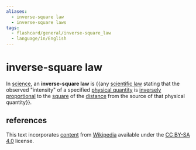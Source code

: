 ```yaml
---
aliases:
  - inverse-square law
  - inverse-square laws
tags:
  - flashcard/general/inverse-square_law
  - language/in/English
---
```


# inverse-square law

In [science](science.md), an __inverse-square law__ is {{any [scientific law](scientific%20law.md) stating that the observed "intensity" of a specified [physical quantity](physical%20quantity.md) is [inversely proportional](proportionality%20(mathematics).md#inverse%20proportionality) to the [square](square%20(algebra).md) of the [distance](distance.md) from the source of that physical quantity}}. <!--SR:!2024-08-12,16,290-->

## references

This text incorporates [content](https://en.wikipedia.org/wiki/inverse-square_law) from [Wikipedia](Wikipedia.md) available under the [CC BY-SA 4.0](https://creativecommons.org/licenses/by-sa/4.0/) license.
